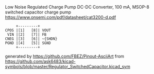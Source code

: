 Low Noise Regulated Charge Pump DC-DC Converter, 100 mA, MSOP-8
switched capacitor charge pump
https://www.onsemi.com/pdf/datasheet/cat3200-d.pdf


	     +---------+
	CPOS |[1]   [8]| VOUT
	 VIN |[2]   [7]| FB
	CNEG |[3]   [6]| ~{SHDN}
	PGND |[4]   [5]| SGND
	     +---------+


generated by https://github.com/FBEZ/Pinout-AsciiArt from https://github.com/ask6483/kicad-symbols/blob/master/Regulator_SwitchedCapacitor.kicad_sym
